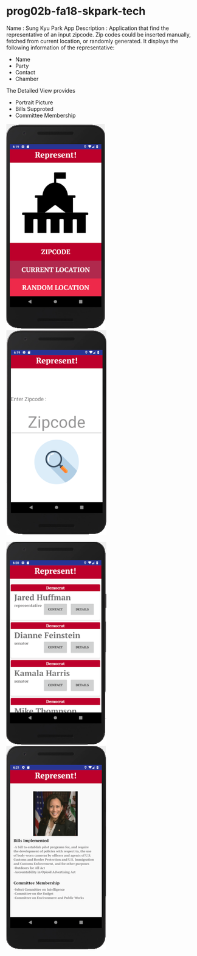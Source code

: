 # prog02b-fa18-skpark-tech

Name : Sung Kyu Park
App Description : Application that find the representative of an input zipcode.
Zip codes could be inserted manually, fetched from current location, or randomly generated.
It displays the following information of the representative:
- Name
- Party
- Contact
- Chamber

The Detailed View provides
- Portrait Picture
- Bills Supproted
- Committee Membership


![Alt text](screenshots/main.png?raw=true "Main")
![Alt text](screenshots/search.png?raw=true "Main")


![Alt text](screenshots/congressional.png?raw=true "Main")
![Alt text](screenshots/detailed.png?raw=true "Main")


